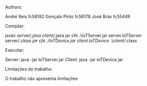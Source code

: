 Authors:

André Reis fc58192
Gonçalo Pinto fc58178
José Brás fc55449

Compilar:

javac server/*.java client/*.java
jar cfe .\IoTServer.jar server.IoTServer server/*.class
jar cfe ./IoTDevice.jar client.IoTDevice .\client/*.class

Executar:

Server:
java -jar IoTServer.jar 
Client:
java -jar IoTDevice.jar

Limitações do trabalho:

O trabalho não apresenta limitações